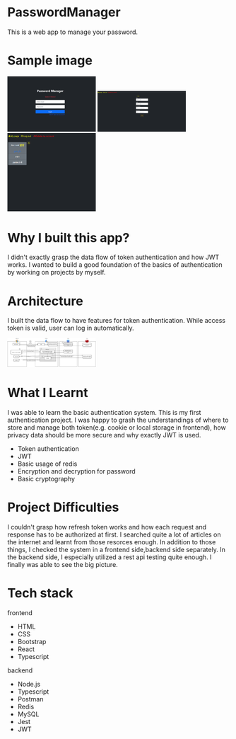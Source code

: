 # PasswordManager
This is a web app to manage your password. 

# Sample image
<img src="./docs/sessionTimeout.png" alt="drawing" width="200"/> <img src="./docs/add.png" alt="drawing" width="200"/>
 <img src="./docs/mainpage.png" alt="drawing" width="200"/>

# Why I built this app? 
I didn't exactly grasp the data flow of token authentication and how JWT works. I wanted to build a good foundation of the basics of authentication by working on projects by myself.

# Architecture
I built the data flow to have features for token authentication.
While access token is valid, user can log in automatically.

<img src="./docs/architecture.png" alt="architecture" width="200"/>

# What I Learnt 
I was able to learn the basic authentication system. This is my first authentication project. I was happy to grash the understandings of where to store and manage both token(e.g. cookie or local storage in frontend), how privacy data should be more secure and why exactly JWT is used.  

* Token authentication
* JWT
* Basic usage of redis
* Encryption and decryption for password
* Basic cryptography 

# Project Difficulties
I couldn't grasp how refresh token works and how each request and response has to be authorized at first. I searched quite a lot of articles on the internet and learnt from those resorces enough. In addition to those things, I checked the system in a frontend side,backend side separately. In the backend side, I especially utilized a rest api testing quite enough. I finally was able to see the big picture.

# Tech stack 
frontend 
*  HTML
*  CSS
*  Bootstrap 
*  React
*  Typescript

backend 
*  Node.js
*  Typescript 
*  Postman
*  Redis
*  MySQL
*  Jest
*  JWT

